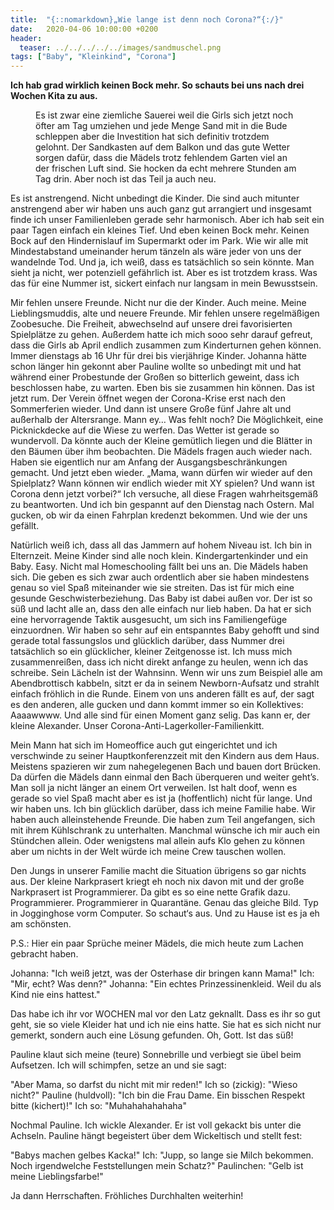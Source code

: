```yaml
---
title:  "{::nomarkdown}„Wie lange ist denn noch Corona?“{:/}"
date:   2020-04-06 10:00:00 +0200
header:
  teaser: ../../../../../images/sandmuschel.png
tags: ["Baby", "Kleinkind", "Corona"]
---
```


**Ich hab grad wirklich keinen Bock mehr. So schauts bei uns nach drei Wochen Kita zu aus.**

<figure>
  <img src="../../../../../images/sandmuschel.png" alt="">
  <figcaption>Es ist zwar eine ziemliche Sauerei weil die Girls sich jetzt noch öfter am Tag umziehen und jede Menge Sand mit in die Bude schleppen aber die Investition hat sich definitiv trotzdem gelohnt. Der Sandkasten auf dem Balkon und das gute Wetter sorgen dafür, dass die Mädels trotz fehlendem Garten viel an der frischen Luft sind. Sie hocken da echt mehrere Stunden am Tag drin. Aber noch ist das Teil ja auch neu.</figcaption>
</figure>

Es ist anstrengend. Nicht unbedingt die Kinder. Die sind auch mitunter anstrengend aber wir haben uns auch ganz gut arrangiert und insgesamt finde ich unser Familienleben gerade sehr harmonisch. Aber ich hab seit ein paar Tagen einfach ein kleines Tief. Und eben keinen Bock mehr. Keinen Bock auf den Hindernislauf im Supermarkt oder im Park. Wie wir alle mit Mindestabstand umeinander herum tänzeln als wäre jeder von uns der wandelnde Tod. Und ja, ich weiß, dass es tatsächlich so sein könnte. Man sieht ja nicht, wer potenziell gefährlich ist. Aber es ist trotzdem krass. Was das für eine Nummer ist, sickert einfach nur langsam in mein Bewusstsein.

Mir fehlen unsere Freunde. Nicht nur die der Kinder. Auch meine. Meine Lieblingsmuddis, alte und neuere Freunde. Mir fehlen unsere regelmäßigen Zoobesuche. Die Freiheit, abwechselnd auf unsere drei favorisierten Spielplätze zu gehen. Außerdem hatte ich mich sooo sehr darauf gefreut, dass die Girls ab April endlich zusammen zum Kinderturnen gehen können. Immer dienstags ab 16 Uhr für drei bis vierjährige Kinder. Johanna hätte schon länger hin gekonnt aber Pauline wollte so unbedingt mit und hat während einer Probestunde der Großen so bitterlich geweint, dass ich beschlossen habe, zu warten. Eben bis sie zusammen hin können. Das ist jetzt rum. Der Verein öffnet wegen der Corona-Krise erst nach den Sommerferien wieder. Und dann ist unsere Große fünf Jahre alt und außerhalb der Altersrange. Mann ey… Was fehlt noch? Die Möglichkeit, eine Picknickdecke auf die Wiese zu werfen. Das Wetter ist gerade so wundervoll. Da könnte auch der Kleine gemütlich liegen und die Blätter in den Bäumen über ihm beobachten. Die Mädels fragen auch wieder nach. Haben sie eigentlich nur am Anfang der Ausgangsbeschränkungen gemacht. Und jetzt eben wieder. „Mama, wann dürfen wir wieder auf den Spielplatz? Wann können wir endlich wieder mit XY spielen? Und wann ist Corona denn jetzt vorbei?“ Ich versuche, all diese Fragen wahrheitsgemäß zu beantworten. Und ich bin gespannt auf den Dienstag nach Ostern. Mal gucken, ob wir da einen Fahrplan kredenzt bekommen. Und wie der uns gefällt.

Natürlich weiß ich, dass all das Jammern auf hohem Niveau ist. Ich bin in Elternzeit. Meine Kinder sind alle noch klein. Kindergartenkinder und ein Baby. Easy. Nicht mal Homeschooling fällt bei uns an. Die Mädels haben sich. Die geben es sich zwar auch ordentlich aber sie haben mindestens genau so viel Spaß miteinander wie sie streiten. Das ist für mich eine gesunde Geschwisterbeziehung. Das Baby ist dabei außen vor. Der ist so süß und lacht alle an, dass den alle einfach nur lieb haben. Da hat er sich eine hervorragende Taktik ausgesucht, um sich ins Familiengefüge einzuordnen. Wir haben so sehr auf ein entspanntes Baby gehofft und sind gerade total fassungslos und glücklich darüber, dass Nummer drei tatsächlich so ein glücklicher, kleiner Zeitgenosse ist. Ich muss mich zusammenreißen, dass ich nicht direkt anfange zu heulen, wenn ich das schreibe. Sein Lächeln ist der Wahnsinn. Wenn wir uns zum Beispiel alle am Abendbrottisch kabbeln, sitzt er da in seinem Newborn-Aufsatz und strahlt einfach fröhlich in die Runde. Einem von uns anderen fällt es auf, der sagt es den anderen, alle gucken und dann kommt immer so ein Kollektives: Aaaawwww. Und alle sind für einen Moment ganz selig. Das kann er, der kleine Alexander. Unser Corona-Anti-Lagerkoller-Familienkitt.  

Mein Mann hat sich im Homeoffice auch gut eingerichtet und ich verschwinde zu seiner Hauptkonferenzzeit mit den Kindern aus dem Haus. Meistens spazieren wir zum nahegelegenen Bach und bauen dort Brücken. Da dürfen die Mädels dann einmal den Bach überqueren und weiter geht’s. Man soll ja nicht länger an einem Ort verweilen. Ist halt doof, wenn es gerade so viel Spaß macht aber es ist ja (hoffentlich) nicht für lange. Und wir haben uns. Ich bin glücklich darüber, dass ich meine Familie habe. Wir haben auch alleinstehende Freunde. Die haben zum Teil angefangen, sich mit ihrem Kühlschrank zu unterhalten. Manchmal wünsche ich mir auch ein Stündchen allein. Oder wenigstens mal allein aufs Klo gehen zu können aber um nichts in der Welt würde ich meine Crew tauschen wollen.

Den Jungs in unserer Familie macht die Situation übrigens so gar nichts aus. Der kleine Narkprasert kriegt eh noch nix davon mit und der große Narkprasert ist Programmierer. Da gibt es so eine nette Grafik dazu. Programmierer. Programmierer in Quarantäne. Genau das gleiche Bild. Typ in Jogginghose vorm Computer. So schaut‘s aus. Und zu Hause ist es ja eh am schönsten.

P.S.: Hier ein paar Sprüche meiner Mädels, die mich heute zum Lachen gebracht haben.

Johanna: "Ich weiß jetzt, was der Osterhase dir bringen kann Mama!"
Ich: "Mir, echt? Was denn?"
Johanna: "Ein echtes Prinzessinenkleid. Weil du als Kind nie eins hattest."

Das habe ich ihr vor WOCHEN mal vor den Latz geknallt. Dass es ihr so gut geht, sie so viele Kleider hat und ich nie eins hatte. Sie hat es sich nicht nur gemerkt, sondern auch eine Lösung gefunden. Oh, Gott. Ist das süß!

Pauline klaut sich meine (teure) Sonnebrille und verbiegt sie übel beim Aufsetzen. Ich will schimpfen, setze an und sie sagt: 

"Aber Mama, so darfst du nicht mit mir reden!" 
Ich so (zickig): "Wieso nicht?" 
Pauline (huldvoll): "Ich bin die Frau Dame. Ein bisschen Respekt bitte (kichert)!"
Ich so: "Muhahahahahaha"

Nochmal Pauline. Ich wickle Alexander. Er ist voll gekackt bis unter die Achseln. Pauline hängt begeistert über dem Wickeltisch und stellt fest:

"Babys machen gelbes Kacka!"
Ich: "Jupp, so lange sie Milch bekommen. Noch irgendwelche Feststellungen mein Schatz?"
Paulinchen: "Gelb ist meine Lieblingsfarbe!"

Ja dann Herrschaften. Fröhliches Durchhalten weiterhin!

 






 





  


  






					 


 
 








